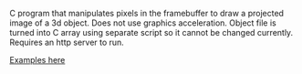 C program that manipulates pixels in the framebuffer to draw a projected image of a 3d object. Does not use graphics acceleration. 
Object file is turned into C array using separate script so it cannot be changed currently. Requires an http server to run. 

[Examples here](esa-myllyla.xyz)
